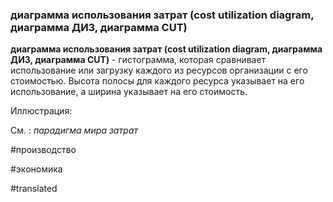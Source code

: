 ### диаграмма использования затрат (cost utilization diagram, диаграмма ДИЗ, диаграмма CUT)

**диаграмма использования затрат (cost utilization diagram, диаграмма ДИЗ, диаграмма CUT)** - гистограмма, которая сравнивает использование или загрузку каждого из ресурсов организации с его стоимостью. Высота полосы для каждого ресурса указывает на его использование, а ширина указывает на его стоимость.

Иллюстрация:

См. : *парадигма мира затрат*

#производство

#экономика

#translated
